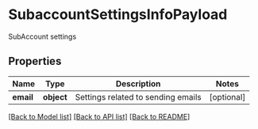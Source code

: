 # SubaccountSettingsInfoPayload

SubAccount settings
## Properties
Name | Type | Description | Notes
------------ | ------------- | ------------- | -------------
**email** | **object** | Settings related to sending emails | [optional] 

[[Back to Model list]](../README.md#documentation-for-models) [[Back to API list]](../README.md#documentation-for-api-endpoints) [[Back to README]](../README.md)


